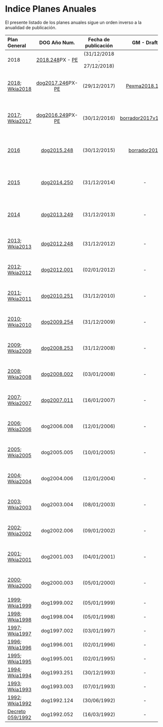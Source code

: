 
Indice Planes Anuales
=====

El presente listado de los planes anuales sigue un orden inverso a la anualidad de publicación.

| Plan General | DOG Año Num. | Fecha de publicación | GM - Draft | Wikia-Draft |BD Muestreos|
| :----------- | :----------: | :------------------: | :--------: | :---------: | :--------- |
| 2018 | [2018.248](https://goo.gl/4TcN5u)PX - [PE](https://goo.gl/b6bBvf) |(31/12/2018 . 27/12/2018) | | |pexma |
| [2018][]; [Wkia2018][]| [dog2017.246](https://goo.gl/K7QC8H)PX-[PE](https://goo.gl/a1skz7) | (29/12/2017) | [Pexma2018.1_3](draft-pexma2018-ES.md) | - |pexma pespec plantidad KPOL BMSig|
| [2017][]; [Wkia2017][] | [dog2016.249](https://goo.gl/m8W7gR)PX-[PE](https://goo.gl/MNm08K) | (30/12/2016) |[borrador2017v1.30U](draft-pexma2017.md)| - |pexma pespec plantidad KPOL BMSig|
| [2016][] | [dog2015.248](http://goo.gl/2djtGX) | (30/12/2015) | [borrador2016](draft-plangeneral2016.md) | - |pexma pespec plantidad KPOL BMSig|
| [2015][] | [dog2014.250](http://goo.gl/V79N6H) | (31/12/2014) | - | - |pexma pespec plantidad KPOL BMSig|
| [2014][] | [dog2013.249](http://goo.gl/SML2Rg) | (31/12/2013) | - | - |pexma pespec plantidad KPOL BMSig|
| [2013][]; [Wkia2013][] | [dog2012.248](http://goo.gl/ipYXr) | (31/12/2012) | - | - |pexma pespec plantidad KPOL|
| [2012][]; [Wkia2012][] | [dog2012.001](http://goo.gl/JAChJ) | (02/01/2012) | - | - |pexma pespec plantidad KPOL|
| [2011][]; [Wkia2011][] | [dog2010.251][] | (31/12/2010) | - | - |pexma pespec plantidad KPOL|
| [2010][]; [Wkia2010][] | [dog2009.254](http://goo.gl/soJecp) | (31/12/2009) | - | - |pexma pespec plantidad KPOL|
| [2009][]; [Wkia2009][] | [dog2008.253](http://goo.gl/0xjEx9) | (31/12/2008) | - | - |pexma pespec plantidad KPOL|
| [2008][]; [Wkia2008][] | [dog2008.002](http://goo.gl/0K8Zf3) | (03/01/2008) | - | - |pexma pespec plantidad KPOL|
| [2007][]; [Wkia2007][] | [dog2007.011](http://goo.gl/ygwiQv) | (16/01/2007) | - | [DWk 2007](Draft-pexma2007-GL.md) |pexma pespec plantidad KPOL bm-|
| [2006][]; [Wkia2006][] | dog2006.008 | (12/01/2006) | - | [DWk 2006](Draft-pexma2006-GL.md) |pexma pespec plantidad KPOL bm-|
| [2005][]; [Wkia2005][] | dog2005.005 | (10/01/2005) | - | [DWk 2005](Draft-pexma2005-GL.md) |pexma pespec plantidad kp- bm-|
| [2004][]; [Wkia2004][] | dog2004.006 | (12/01/2004) | - | [DWk 2004](Draft-pexma2004-GL.md) |pexma pespec plantidad kp- bm-|
| [2003][]; [Wkia2003][] | dog2003.004 | (08/01/2003) | - | [DWk 2003](Draft-pexma2003-GL.md) |pexma pespec plantidad kp- bm-|
| [2002][]; [Wkia2002][] | dog2002.006 | (09/01/2002) | - | [DWk 2002](Draft-pexma2002-GL.md) |pexma pespec plantidad kp- bm-|
| [2001][]; [Wkia2001][] | dog2001.003 | (04/01/2001) | - | [DWk 2001](Draft-pexma2001-GL.md) |pexma pespec plantidad kp- bm-|
| [2000][]; [Wkia2000][] | dog2000.003 | (05/01/2000) | - | [DWk 2000](Draft-pexma2000-GL.md) |pexma pespec plantidad kp- bm-|
| [1999][]; [Wkia1999][] | dog1999.002 | (05/01/1999) | - | [DWk 1999](Draft-pexma1999-GL.md) | - kp- bm-|
| [1998][]; [Wkia1998][] | dog1998.004 | (05/01/1998) | - | [DWk 1998](Draft-pexma1998-GL.md) | - kp- bm-|
| [1997][]; [Wkia1997][] | dog1997.002 | (03/01/1997) | - | [DWk 1997](Draft-pexma1997-GL.md) | - kp- bm-|
| [1996][]; [Wkia1996][] | dog1996.001 | (02/01/1996) | - | [DWk 1996](Draft-pexma1996-GL.md) | - kp- bm-|
| [1995][]; [Wkia1995][] | dog1995.001 | (02/01/1995) | - | [DWk 1995](Draft-pexma1995-GL.md) | - kp- bm-|
| [1994][]; [Wkia1994][] | dog1993.251 | (30/12/1993) | - | - | - kp- bm-|
| [1993][]; [Wkia1993][] | dog1993.003 | (07/01/1993) | - | - | - kp- bm-|
| [1992][]; [Wkia1992][] | dog1992.124 | (30/06/1992) | - | - | - kp- bm-|
| [Decreto 059/1992][] | dog1992.052 | (16/03/1992) | - | - | - |




 [2018]: http://www.galiciamarineira.info/content/planes-general-y-espec%C3%ADficos-2018
 [2017]: http://www.galiciamarineira.info/content/planes-general-y-espec%C3%ADficos-2017
 [2016]: http://www.galiciamarineira.info/content/plan-general-de-explotaci%C3%B3n-marisquera-2016
 [2015]: http://www.galiciamarineira.info/content/plan-general-de-explotaci%C3%B3n-marisquera-2015
 [2014]: http://www.galiciamarineira.info/content/plan-xeral-de-explotaci%C3%B3n-marisqueira-2014
 [2013]: http://www.galiciamarineira.info/content/plan-general-de-explotaci%C3%B3n-marisquera-2013
 [2012]: http://www.galiciamarineira.info/content/plan-general-de-explotaci%C3%B3n-marisquera-2012
 [2011]: http://www.galiciamarineira.info/content/plan-general-de-explotaci%C3%B3n-marisquera-2011
 [2010]: http://www.xunta.es/dog/Publicados/2009/20091231/Anuncio3BF4A_es.html
 [2009]: http://www.xunta.es/dog/Publicados/2008/20081231/Anuncio500E6_es.html
 [2008]: http://www.xunta.es/dog/Publicados/2008/20080103/AnuncioD4E_es.html
 [2007]: http://www.xunta.es/dog/Publicados/2007/20070116/Anuncio1B62_es.html
 [2006]: http://www.xunta.es/dog/Publicados/2006/20060112/Anuncio1A62_es.html
 [2005]: http://www.xunta.es/dog/Publicados/2005/20050110/Anuncio105E_es.html
 [2004]: http://www.xunta.es/dog/Publicados/2004/20040112/AnuncioECA_es.html
 [2003]: http://www.xunta.es/dog/Publicados/2003/20030108/AnuncioC62_es.html
 [2002]: http://www.xunta.es/dog/Publicados/2002/20020109/AnuncioD22_es.html
 [2001]: http://www.xunta.es/dog/Publicados/2001/20010104/AnuncioDBE_es.html
 [2000]: http://www.xunta.es/dog/Publicados/2000/20000105/Anuncio6BEA_es.html
 [1999]: http://www.xunta.es/dog/Publicados/1999/19990105/Anuncio11A8E_es.html
 [1998]: http://www.xunta.es/dog/Publicados/1998/19980108/Anuncio23BE_es.html
 [1997]: http://www.xunta.es/dog/Publicados/1997/19970103/AnuncioFC1E_es.html
 [1996]: http://www.xunta.es/dog/Publicados/1996/19960102/Anuncio211A_es.html
 [1995]: http://www.galiciamarineira.info/content/plan-general-de-explotaci%C3%B3n-marisquera-1995
 [1994]: http://www.galiciamarineira.info/content/plan-general-de-explotaci%C3%B3n-marisqueira-1994
 [1993]: http://www.galiciamarineira.info/content/plan-general-de-explotaci%C3%B3n-marisqueira-1993
 [1992]: http://www.galiciamarineira.info/content/plan-general-explotaci%C3%B3n-marisqueira-1992
 [Decreto 059/1992]: http://www.xunta.es/dog/Publicados/1992/19920316/Anuncio627E_es.pdf
 [Decreto 059/1992gl]: http://www.xunta.es/dog/Publicados/1992/19920316/Anuncio1C9A6_gl.pdf

 [dog2010.251]: http://www.xunta.gal/dog/Publicados/2010/20101231/Anuncio4604E_gl.html

 [Wkia2018]: http://es.galirema.wikia.com/wiki/PexmaA2018
 [Wkia2017]: http://es.galirema.wikia.com/wiki/PexmaA2017
 [Wkia2013]: http://es.galirema.wikia.com/wiki/PexmaA2013
 [Wkia2012]: http://es.galirema.wikia.com/wiki/PexmaA2012
 [Wkia2011]: http://es.galirema.wikia.com/wiki/PexmaA2011
 [Wkia2010]: http://es.galirema.wikia.com/wiki/PexmaA2010
 [Wkia2009]: http://es.galirema.wikia.com/wiki/PexmaA2009
 [Wkia2008]: http://es.galirema.wikia.com/wiki/PexmaA2008
 [Wkia2007]: http://es.galirema.wikia.com/wiki/PexmaA2007
 [Wkia2006]: http://es.galirema.wikia.com/wiki/PexmaA2006
 [Wkia2005]: http://es.galirema.wikia.com/wiki/PexmaA2005
 [Wkia2004]: http://es.galirema.wikia.com/wiki/PexmaA2004
 [Wkia2003]: http://es.galirema.wikia.com/wiki/PexmaA2003
 [Wkia2002]: http://es.galirema.wikia.com/wiki/PexmaA2002
 [Wkia2001]: http://es.galirema.wikia.com/wiki/PexmaA2001
 [Wkia2000]: http://es.galirema.wikia.com/wiki/PexmaA2000
 [Wkia1999]: http://es.galirema.wikia.com/wiki/PexmaA1999
 [Wkia1998]: http://es.galirema.wikia.com/wiki/PexmaA1998
 [Wkia1997]: http://es.galirema.wikia.com/wiki/PexmaA1997
 [Wkia1996]: http://es.galirema.wikia.com/wiki/PexmaA1996
 [Wkia1995]: http://es.galirema.wikia.com/wiki/PexmaA1995
 [Wkia1994]: http://es.galirema.wikia.com/wiki/PexmaA1994 
 [Wkia1993]: http://es.galirema.wikia.com/wiki/PexmaA1993
 [Wkia1992]:http://es.galirema.wikia.com/wiki/PexmaA1992
